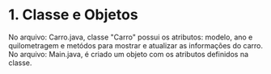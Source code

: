 # 1. Classe e Objetos
No arquivo: Carro.java, classe "Carro" possui os atributos: modelo, ano e quilometragem e metódos para mostrar e atualizar as informações do carro.
No arquivo: Main.java, é criado um objeto com os atributos definidos na classe.
